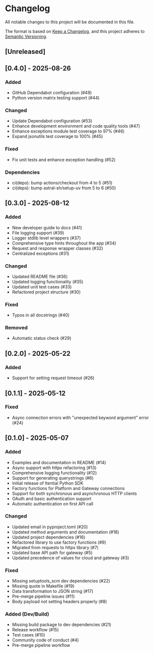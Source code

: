 # Changelog

All notable changes to this project will be documented in this file.

The format is based on [Keep a Changelog](https://keepachangelog.com/en/1.0.0/),
and this project adheres to [Semantic Versioning](https://semver.org/spec/v2.0.0.html).

## [Unreleased]

## [0.4.0] - 2025-08-26

### Added
- GitHub Dependabot configuration (#49)
- Python version matrix testing support (#44)

### Changed
- Update Dependabot configuration (#53)
- Enhance development environment and code quality tools (#47)
- Enhance exceptions module test coverage to 97% (#46)
- Expand jsonutils test coverage to 100% (#45)

### Fixed
- Fix unit tests and enhance exception handling (#52)

### Dependencies
- ci(deps): bump actions/checkout from 4 to 5 (#51)
- ci(deps): bump astral-sh/setup-uv from 5 to 6 (#50)

## [0.3.0] - 2025-08-12

### Added
- New developer guide to docs (#41)
- File logging support (#39)
- Logger stdlib level wrappers (#37)
- Comprehensive type hints throughout the app (#34)
- Request and response wrapper classes (#32)
- Centralized exceptions (#31)

### Changed
- Updated README file (#36)
- Updated logging functionality (#35)
- Updated unit test cases (#33)
- Refactored project structure (#30)

### Fixed
- Typos in all docstrings (#40)

### Removed
- Automatic status check (#29)

## [0.2.0] - 2025-05-22

### Added
- Support for setting request timeout (#26)

## [0.1.1] - 2025-05-12

### Fixed
- Async connection errors with "unexpected keyword argument" error (#24)

## [0.1.0] - 2025-05-07

### Added
- Examples and documentation in README (#14)
- Async support with httpx refactoring (#13)
- Comprehensive logging functionality (#12)
- Support for generating querystrings (#6)
- Initial release of Itential Python SDK
- Factory functions for Platform and Gateway connections
- Support for both synchronous and asynchronous HTTP clients
- OAuth and basic authentication support
- Automatic authentication on first API call

### Changed
- Updated email in pyproject.toml (#20)
- Updated method arguments and documentation (#18)
- Updated project dependencies (#16)
- Refactored library to use factory functions (#9)
- Migrated from requests to httpx library (#7)
- Updated base API path for gateway (#5)
- Updated precedence of values for cloud and gateway (#3)

### Fixed
- Missing setuptools_scm dev dependencies (#22)
- Missing quote in Makefile (#19)
- Data transformation to JSON string (#17)
- Pre-merge pipeline issues (#11)
- Body payload not setting headers properly (#8)

### Added (Dev/Build)
- Missing build package to dev dependencies (#21)
- Release workflow (#15)
- Test cases (#10)
- Community code of conduct (#4)
- Pre-merge pipeline workflow
